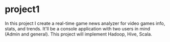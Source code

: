 # project1

In this project I create a real-time game news analyzer for video games info, stats, and trends. 
It'll be a console application with two users in mind (Admin and general). 
This project will implement Hadoop, Hive, Scala.
